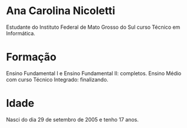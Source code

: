# Ana Carolina Nicoletti

Estudante do Instituto Federal de Mato Grosso do Sul curso Técnico em Informática.

# Formação

Ensino Fundamental I e Ensino Fundamental II: completos.
Ensino Médio com curso Técnico Integrado: finalizando.

# Idade

Nasci do dia 29 de setembro de 2005 e tenho 17 anos.